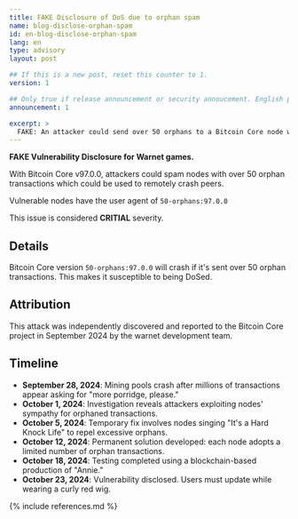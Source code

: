 ```yaml
---
title: FAKE Disclosure of DoS due to orphan spam
name: blog-disclose-orphan-spam
id: en-blog-disclose-orphan-spam
lang: en
type: advisory
layout: post

## If this is a new post, reset this counter to 1.
version: 1

## Only true if release announcement or security annoucement. English posts only
announcement: 1

excerpt: >
  FAKE: An attacker could send over 50 orphans to a Bitcoin Core node which could be used to remotely crash it.
---
```


**FAKE Vulnerability Disclosure for Warnet games.**

With Bitcoin Core v97.0.0, attackers could spam nodes with over 50 orphan transactions which could be used to remotely crash peers.

Vulnerable nodes have the user agent of `50-orphans:97.0.0`

This issue is considered **CRITIAL** severity.

## Details

Bitcoin Core version `50-orphans:97.0.0` will crash if it's sent over 50 orphan transactions.  This makes it susceptible to being DoSed.

## Attribution

This attack was independently discovered and reported to the Bitcoin Core project in September 2024 by the warnet development team.

## Timeline

* **September 28, 2024**: Mining pools crash after millions of transactions appear asking for "more porridge, please."
* **October 1, 2024**: Investigation reveals attackers exploiting nodes' sympathy for orphaned transactions.
* **October 5, 2024**: Temporary fix involves nodes singing "It's a Hard Knock Life" to repel excessive orphans.
* **October 12, 2024**: Permanent solution developed: each node adopts a limited number of orphan transactions.
* **October 18, 2024**: Testing completed using a blockchain-based production of "Annie."
* **October 23, 2024**: Vulnerability disclosed. Users must update while wearing a curly red wig.

{% include references.md %}
